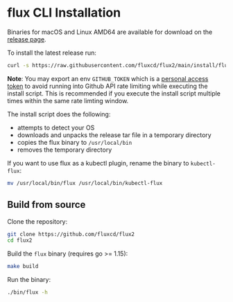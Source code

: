 # flux CLI Installation

Binaries for macOS and Linux AMD64 are available for download on the 
[release page](https://github.com/fluxcd/flux2/releases).

To install the latest release run:

```bash
curl -s https://raw.githubusercontent.com/fluxcd/flux2/main/install/flux.sh | sudo bash
```

**Note**: You may export an env `GITHUB_TOKEN` which is a [personal access token](https://docs.github.com/en/authentication/keeping-your-account-and-data-secure/creating-a-personal-access-token)
to avoid running into Github API rate limiting while executing the install script.
This is recommended if you execute the install script multiple times within the same rate limting window.

The install script does the following:
* attempts to detect your OS
* downloads and unpacks the release tar file in a temporary directory
* copies the flux binary to `/usr/local/bin`
* removes the temporary directory

If you want to use flux as a kubectl plugin, rename the binary to `kubectl-flux`:

```sh
mv /usr/local/bin/flux /usr/local/bin/kubectl-flux
```

## Build from source

Clone the repository:

```bash
git clone https://github.com/fluxcd/flux2
cd flux2
```

Build the `flux` binary (requires go >= 1.15):

```bash
make build
```

Run the binary:

```bash
./bin/flux -h
```
